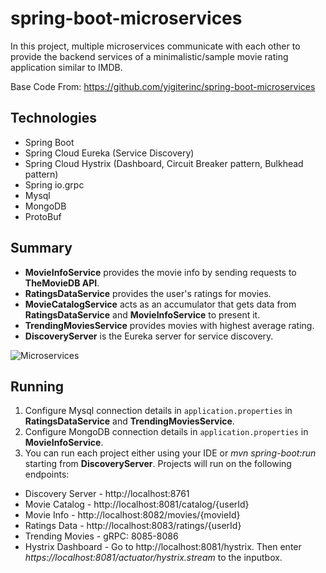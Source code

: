 # spring-boot-microservices
In this project, multiple microservices communicate with each other to provide the backend services of a minimalistic/sample movie rating application similar to IMDB.

Base Code From: https://github.com/yigiterinc/spring-boot-microservices

## Technologies

- Spring Boot
- Spring Cloud Eureka (Service Discovery)
- Spring Cloud Hystrix (Dashboard, Circuit Breaker pattern, Bulkhead pattern)
- Spring io.grpc
- Mysql
- MongoDB
- ProtoBuf

## Summary

*  __MovieInfoService__ provides the movie info by sending requests to __TheMovieDB API__. 
* __RatingsDataService__ provides the user's ratings for movies.
* __MovieCatalogService__ acts as an accumulator that gets data from __RatingsDataService__ and __MovieInfoService__ to present it.
* __TrendingMoviesService__ provides movies with highest average rating.
* __DiscoveryServer__ is the Eureka server for service discovery.

![Microservices](https://github.com/Karim19Alaa/spring-boot-microservices/assets/89037036/3b204d0d-0f96-4f2c-afd8-889339447add)


## Running

1. Configure Mysql connection details in `application.properties` in __RatingsDataService__ and __TrendingMoviesService__.
2. Configure MongoDB connection details in `application.properties` in __MovieInfoService__.
3. You can run each project either using your IDE or *mvn spring-boot:run* starting from __DiscoveryServer__. Projects will run on the following endpoints:

* Discovery Server - http://localhost:8761
* Movie Catalog - http://localhost:8081/catalog/{userId}
* Movie Info - http://localhost:8082/movies/{movieId}
* Ratings Data - http://localhost:8083/ratings/{userId}
* Trending Movies - gRPC: 8085-8086
* Hystrix Dashboard - Go to http://localhost:8081/hystrix. Then enter *https://localhost:8081/actuator/hystrix.stream* to the inputbox.
